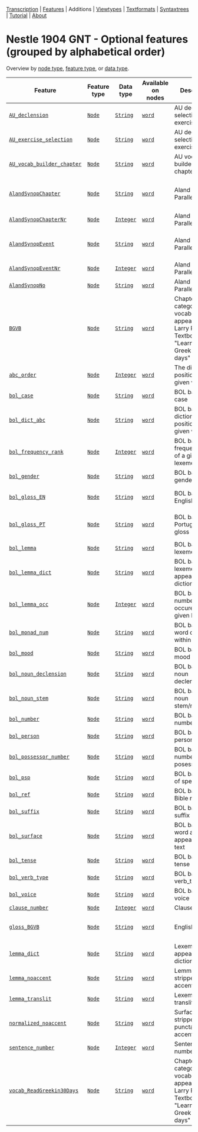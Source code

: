<a name="start"></a>
<div class="hidden-content"><a href="../transcription.md">Transcription</a> | <a href="../features/README.md#start">Features</a> | Additions | <a href="../viewtypes.md#start">Viewtypes</a> | <a href="../textformats.md#start">Textformats</a> |  <a href="../syntaxtrees.md#start">Syntaxtrees</a> | <a href="../tutorial/README.md#start">Tutorial</a>  | <a href="../about.md#start">About</a></div>

# Nestle 1904 GNT - Optional features (grouped by alphabetical order)
Overview by [node type](featuresbynodetype.md#start), [feature type](featuresbynodetype.md#start), or [data type](featuresbydatatype.md#start).

Feature|Feature type|Data type|Available on nodes|Description|Examples
---|---|---|---|---|---
[`AU_declension`](AU_declension.md#start)|[`Node`](featuresbynodetype.md#node)|[`String`](featuresbydatatype.md#string)|[`word`](featuresbynodetype.md#word) |AU declension selection for exercises|<span>` `</span> `2nd` `3rd` `1st`
[`AU_exercise_selection`](AU_exercise_selection.md#start)|[`Node`](featuresbynodetype.md#node)|[`String`](featuresbydatatype.md#string)|[`word`](featuresbynodetype.md#word) |AU declension selection for exercises|<span>` `</span> `NTST551_no1`
[`AU_vocab_builder_chapter`](AU_vocab_builder_chapter.md#start)|[`Node`](featuresbynodetype.md#node)|[`String`](featuresbydatatype.md#string)|[`word`](featuresbynodetype.md#word) |AU vocab builder booklet chapter|`1a` `1b` `absent` `1c`
[`AlandSynopChapter`](AlandSynopChapter.md#start)|[`Node`](featuresbynodetype.md#node)|[`String`](featuresbydatatype.md#string)|[`word`](featuresbynodetype.md#word) |Aland Synoptic Parallel Chapter|<span>` `</span> `Jesus’ Ministry in Galilee Continued` `The Passion Narrative` `Last Journey to Jerusalem (According to Luke)`
[`AlandSynopChapterNr`](AlandSynopChapterNr.md#start)|[`Node`](featuresbynodetype.md#node)|[`Integer`](featuresbydatatype.md#integer)|[`word`](featuresbynodetype.md#word) |Aland Synoptic Parallel Number|`8` `16` `10` `13`
[`AlandSynopEvent`](AlandSynopEvent.md#start)|[`Node`](featuresbynodetype.md#node)|[`String`](featuresbydatatype.md#string)|[`word`](featuresbynodetype.md#word) |Aland Synoptic Parallel Event|<span>` `</span> `Jesus before the Sanhedrin (Peter’s Denial)` `The Healing at the Pool` `Jairus’ Daughter and the Woman with a Hemorrhage`
[`AlandSynopEventNr`](AlandSynopEventNr.md#start)|[`Node`](featuresbynodetype.md#node)|[`Integer`](featuresbydatatype.md#integer)|[`word`](featuresbynodetype.md#word) |Aland Synoptic Parallel Event|`332` `141` `95` `146`
[`AlandSynopNo`](AlandSynopNo.md#start)|[`Node`](featuresbynodetype.md#node)|[`String`](featuresbydatatype.md#string)|[`word`](featuresbynodetype.md#word) |Aland Synoptic Parallel Number|<span>` `</span> `8` `16` `10`
[`BGVB`](BGVB.md#start)|[`Node`](featuresbynodetype.md#node)|[`String`](featuresbydatatype.md#string)|[`word`](featuresbynodetype.md#word) |Chapter categoried vocab as it appears in Larry Richards Textbook "Learning Greek in 30 days"|`1a` `1b` `0` `1c`
[`abc_order`](abc_order.md#start)|[`Node`](featuresbynodetype.md#node)|[`Integer`](featuresbydatatype.md#integer)|[`word`](featuresbynodetype.md#word) |The dictionary position of a given word|`3418` `2493` `835` `4575`
[`bol_case`](bol_case.md#start)|[`Node`](featuresbynodetype.md#node)|[`String`](featuresbydatatype.md#string)|[`word`](featuresbynodetype.md#word) |BOL based case|<span>` `</span> `nominative` `accusative` `genitive`
[`bol_dict_abc`](bol_dict_abc.md#start)|[`Node`](featuresbynodetype.md#node)|[`String`](featuresbydatatype.md#string)|[`word`](featuresbynodetype.md#word) |BOL based dictionary position of a given word|`3438` `2506` `839` `4603`
[`bol_frequency_rank`](bol_frequency_rank.md#start)|[`Node`](featuresbynodetype.md#node)|[`Integer`](featuresbydatatype.md#integer)|[`word`](featuresbynodetype.md#word) |BOL based frequency rank of a given lexeme|`1` `2` `3` `4`
[`bol_gender`](bol_gender.md#start)|[`Node`](featuresbynodetype.md#node)|[`String`](featuresbydatatype.md#string)|[`word`](featuresbynodetype.md#word) |BOL based gender|<span>` `</span> `masculine` `feminine` `neuter`
[`bol_gloss_EN`](bol_gloss_EN.md#start)|[`Node`](featuresbynodetype.md#node)|[`String`](featuresbydatatype.md#string)|[`word`](featuresbynodetype.md#word) |BOL based English gloss|`the` `and, even, also, namely` `he, she, it, they, them, same` `you`
[`bol_gloss_PT`](bol_gloss_PT.md#start)|[`Node`](featuresbynodetype.md#node)|[`String`](featuresbydatatype.md#string)|[`word`](featuresbynodetype.md#word) |BOL based Portuguese gloss|`a, o, as, os` `e, até mesmo, também, nomeadamente` `ele, ela, eles, elas, mesmo, mesma` `tu`
[`bol_lemma`](bol_lemma.md#start)|[`Node`](featuresbynodetype.md#node)|[`String`](featuresbydatatype.md#string)|[`word`](featuresbynodetype.md#word) |BOL based lexeme|`ὁ` `καί` `αὐτός` `σύ`
[`bol_lemma_dict`](bol_lemma_dict.md#start)|[`Node`](featuresbynodetype.md#node)|[`String`](featuresbydatatype.md#string)|[`word`](featuresbynodetype.md#word) |BOL based lexeme as it appears in the dictionary|`ὁ, ἡ, τό` `καί` `αὐτός, -ή, -ό` `σύ`
[`bol_lemma_occ`](bol_lemma_occ.md#start)|[`Node`](featuresbynodetype.md#node)|[`Integer`](featuresbydatatype.md#integer)|[`word`](featuresbynodetype.md#word) |BOL based number of occurence of a given lexeme|`19783` `8978` `5550` `2892`
[`bol_monad_num`](bol_monad_num.md#start)|[`Node`](featuresbynodetype.md#node)|[`String`](featuresbydatatype.md#string)|[`word`](featuresbynodetype.md#word) |BOL based word order within corpus|`1` `10` `100` `1000`
[`bol_mood`](bol_mood.md#start)|[`Node`](featuresbynodetype.md#node)|[`String`](featuresbydatatype.md#string)|[`word`](featuresbynodetype.md#word) |BOL based mood|<span>` `</span> `indicative` `participle` `infinitive`
[`bol_noun_declension`](bol_noun_declension.md#start)|[`Node`](featuresbynodetype.md#node)|[`String`](featuresbydatatype.md#string)|[`word`](featuresbynodetype.md#word) |BOL based noun declension|<span>` `</span> `second_d` `third_d` `first_alpha_macron`
[`bol_noun_stem`](bol_noun_stem.md#start)|[`Node`](featuresbynodetype.md#node)|[`String`](featuresbydatatype.md#string)|[`word`](featuresbynodetype.md#word) |BOL based noun stem/noun_type|<span>` `</span> `omicron` `alpha` `tau`
[`bol_number`](bol_number.md#start)|[`Node`](featuresbynodetype.md#node)|[`String`](featuresbydatatype.md#string)|[`word`](featuresbynodetype.md#word) |BOL based number|`singular` <span>` `</span> `plural`
[`bol_person`](bol_person.md#start)|[`Node`](featuresbynodetype.md#node)|[`String`](featuresbydatatype.md#string)|[`word`](featuresbynodetype.md#word) |BOL based person|<span>` `</span> `third_person` `second_person` `first_person`
[`bol_possessor_number`](bol_possessor_number.md#start)|[`Node`](featuresbynodetype.md#node)|[`String`](featuresbydatatype.md#string)|[`word`](featuresbynodetype.md#word) |BOL based number of posessor|<span>` `</span> `singular` `plural`
[`bol_psp`](bol_psp.md#start)|[`Node`](featuresbynodetype.md#node)|[`String`](featuresbydatatype.md#string)|[`word`](featuresbynodetype.md#word) |BOL based part of speech|`noun` `verb` `prep` `art`
[`bol_ref`](bol_ref.md#start)|[`Node`](featuresbynodetype.md#node)|[`String`](featuresbydatatype.md#string)|[`word`](featuresbynodetype.md#word) |BOL based Bible reference|`Rev 20:4` `Rev 3:12` `Rev 5:13` `Rev 9:20`
[`bol_suffix`](bol_suffix.md#start)|[`Node`](featuresbynodetype.md#node)|[`String`](featuresbydatatype.md#string)|[`word`](featuresbynodetype.md#word) |BOL based suffix|<span>` `</span> `negative` `comparative` `superlative`
[`bol_surface`](bol_surface.md#start)|[`Node`](featuresbynodetype.md#node)|[`String`](featuresbydatatype.md#string)|[`word`](featuresbynodetype.md#word) |BOL based word as it appears in the text|`καὶ` `ὁ` `ἐν` `δὲ`
[`bol_tense`](bol_tense.md#start)|[`Node`](featuresbynodetype.md#node)|[`String`](featuresbydatatype.md#string)|[`word`](featuresbynodetype.md#word) |BOL based tense|<span>` `</span> `present` `aorist` `second_aorist`
[`bol_verb_type`](bol_verb_type.md#start)|[`Node`](featuresbynodetype.md#node)|[`String`](featuresbydatatype.md#string)|[`word`](featuresbynodetype.md#word) |BOL based verb_type|<span>` `</span> `epsilon` `irregular` `gamma`
[`bol_voice`](bol_voice.md#start)|[`Node`](featuresbynodetype.md#node)|[`String`](featuresbydatatype.md#string)|[`word`](featuresbynodetype.md#word) |BOL based voice|<span>` `</span> `active` `middle_or_passive` `middle_or_passive_deponent`
[`clause_number`](clause_number.md#start)|[`Node`](featuresbynodetype.md#node)|[`Integer`](featuresbydatatype.md#integer)|[`word`](featuresbynodetype.md#word) |Clause number|`4040` `10990` `5327` `16796`
[`gloss_BGVB`](gloss_BGVB.md#start)|[`Node`](featuresbynodetype.md#node)|[`String`](featuresbydatatype.md#string)|[`word`](featuresbynodetype.md#word) |English gloss|`the` `and, also, likewise` `he, she, it, himself, herself, itself; even, very; same` `you`
[`lemma_dict`](lemma_dict.md#start)|[`Node`](featuresbynodetype.md#node)|[`String`](featuresbydatatype.md#string)|[`word`](featuresbynodetype.md#word) |Lexeme as it appears in the dictionary|`ὁ, ἡ, τό` `καί` `αὐτός, -ή, -ό` `σύ`
[`lemma_noaccent`](lemma_noaccent.md#start)|[`Node`](featuresbynodetype.md#node)|[`String`](featuresbydatatype.md#string)|[`word`](featuresbynodetype.md#word) |Lemma stripped of accents"|`ο` `και` `αυτος` `συ`
[`lemma_translit`](lemma_translit.md#start)|[`Node`](featuresbynodetype.md#node)|[`String`](featuresbydatatype.md#string)|[`word`](featuresbynodetype.md#word) |Lexeme transliterated|`o` `kai` `autos` `su`
[`normalized_noaccent`](normalized_noaccent.md#start)|[`Node`](featuresbynodetype.md#node)|[`String`](featuresbydatatype.md#string)|[`word`](featuresbynodetype.md#word) |Surface word stripped of punctations and accents|`και` `ο` `δε` `εν`
[`sentence_number`](sentence_number.md#start)|[`Node`](featuresbynodetype.md#node)|[`Integer`](featuresbydatatype.md#integer)|[`word`](featuresbynodetype.md#word) |Sentence number|`2288` `7536` `7232` `7229`
[`vocab_ReadGreekin30Days`](vocab_ReadGreekin30Days.md#start)|[`Node`](featuresbynodetype.md#node)|[`String`](featuresbydatatype.md#string)|[`word`](featuresbynodetype.md#word) |Chapter categoried vocab as it appears in Larry Richards Textbook "Learning Greek in 30 days"|`3a` <span>` `</span> `3b` `4b`


